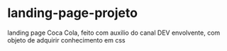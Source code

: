 # landing-page-projeto
landing page Coca Cola, feito com auxilio do canal DEV envolvente, com objeto de adquirir conhecimento em css

